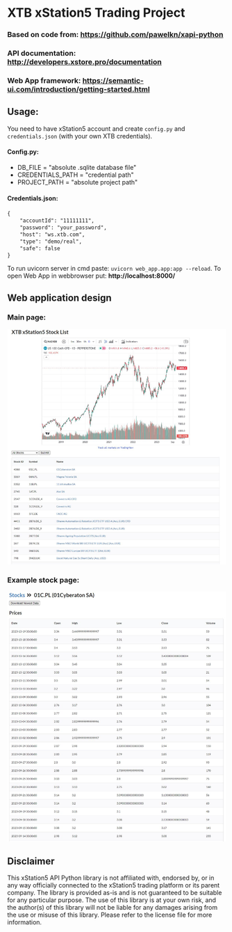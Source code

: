 # XTB xStation5 Trading Project
### Based on code from: <https://github.com/pawelkn/xapi-python>

### API documentation: <http://developers.xstore.pro/documentation>

### Web App framework: <https://semantic-ui.com/introduction/getting-started.html>

## Usage:
You need to have xStation5 account and create `config.py` and `credentials.json` (with your own XTB credentials).

#### Config.py:
* DB_FILE = "absolute .sqlite database file"
* CREDENTIALS_PATH = "credential path"
* PROJECT_PATH = "absolute project path"

#### Credentials.json:
```
{
    "accountId": "11111111",
    "password": "your_password",
    "host": "ws.xtb.com",
    "type": "demo/real",
    "safe": false
}
```

To run uvicorn server in cmd paste: `uvicorn web_app.app:app --reload`. To open Web App in webbrowser put: **http://localhost:8000/** 

## Web application design 
### Main page:
![Web app main](docs/images/web_app_view.JPG)


### Example stock page:
![Web app stock](docs/images/web_app_view_stock.JPG)



## Disclaimer

This xStation5 API Python library is not affiliated with, endorsed by, or in any way officially connected to the xStation5 trading platform or its parent company. The library is provided as-is and is not guaranteed to be suitable for any particular purpose. The use of this library is at your own risk, and the author(s) of this library will not be liable for any damages arising from the use or misuse of this library. Please refer to the license file for more information.

